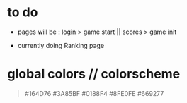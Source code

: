 # to do 

* pages will be : login > game start || scores > game init

* currently doing Ranking page



# global colors  // colorscheme 

> #164D76
> #3A85BF
> #0188F4
> #8FE0FE
> #669277
